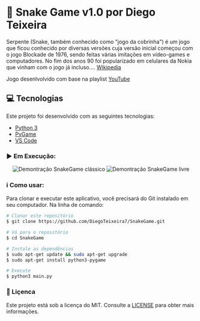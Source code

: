 # :snake: Snake Game v1.0 por Diego Teixeira
Serpente (Snake, também conhecido como "jogo da cobrinha") é um jogo que ficou conhecido por diversas versões cuja versão inicial começou com o jogo Blockade de 1976, sendo feitas várias imitações em vídeo-games e computadores. No fim dos anos 90 foi popularizado em celulares da Nokia que vinham com o jogo já incluso.... [Wikipedia](https://pt.wikipedia.org/wiki/Serpente_(jogo_eletr%C3%B4nico))

Jogo desenlvolvido com base na playlist [YouTube](https://www.youtube.com/watch?v=Z-Q5DHPXfdg&list=PLzn2mIpnKXEo0iiFrlqv-fFAbRd0cjDLe)

## :computer: Tecnologias

Este projeto foi desenvolvido com as seguintes tecnologias:

-  [Python 3](https://www.python.org/download/releases/3.0/)
-  [PyGame](https://www.pygame.org/wiki/GettingStarted)
-  [VS Code](https://code.visualstudio.com/)

### :arrow_forward: Em Execução:

<p align="center">
 <img alt="Demontração SnakeGame clássico" src="assets/classico.gif">
 <img alt="Demontração SnakeGame livre" src="assets/livre.gif">
</p>

### :information_source: Como usar:

Para clonar e executar este aplicativo, você precisará do Git instalado em seu computador. Na linha de comando:

```bash
# Clonar este repositório
$ git clone https://github.com/DiegoTeixeira7/SnakeGame.git

# Vá para o repositório
$ cd SnakeGame

# Instale as dependências
$ sudo apt-get update && sudo apt-get upgrade
$ sudo apt-get install python3-pygame

# Execute
$ python3 main.py

```

### :memo: Liçenca
Este projeto está sob a licença do MIT. Consulte a [LICENSE](https://github.com/DiegoTeixeira7/SnakeGame/blob/master/LICENSE) para obter mais informações.
